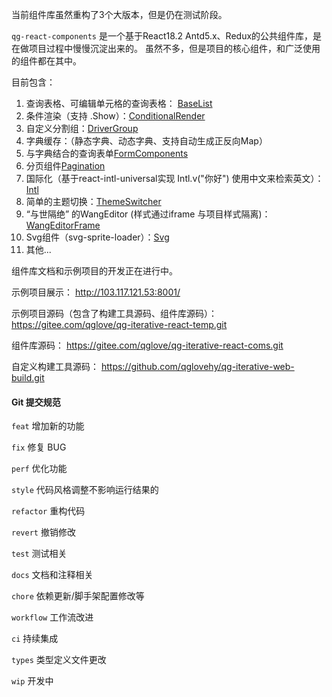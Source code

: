 当前组件库虽然重构了3个大版本，但是仍在测试阶段。

`qg-react-components` 是一个基于React18.2 Antd5.x、Redux的公共组件库，是在做项目过程中慢慢沉淀出来的。
虽然不多，但是项目的核心组件，和广泛使用的组件都在其中。

目前包含：
1. 查询表格、可编辑单元格的查询表格： [BaseList](src%2Fcomponents%2FBaseList) 
2. 条件渲染（支持 .Show）：[ConditionalRender](src%2Fcomponents%2FConditionalRender)
3. 自定义分割组：[DriverGroup](src%2Fcomponents%2FDriverGroup)
4. 字典缓存：（静态字典、动态字典、支持自动生成正反向Map）
5. 与字典结合的查询表单[FormComponents](src%2Fcomponents%2FFormComponents)
6. 分页组件[Pagination](src%2Fcomponents%2FPagination)
7. 国际化（基于react-intl-universal实现 Intl.v("你好") 使用中文来检索英文）：[Intl](src%2Fcomponents%2FIntl)
8. 简单的主题切换：[ThemeSwitcher](src%2Fcomponents%2FThemeSwitcher)
9. “与世隔绝” 的WangEditor (样式通过iframe 与项目样式隔离)：[WangEditorFrame](src%2Fcomponents%2FWangEditorFrame)
10. Svg组件（svg-sprite-loader）：[Svg](src%2Fcomponents%2FSvg)
11. 其他...

组件库文档和示例项目的开发正在进行中。

示例项目展示：
http://103.117.121.53:8001/

示例项目源码（包含了构建工具源码、组件库源码）：
https://gitee.com/qglove/qg-iterative-react-temp.git

组件库源码：
https://gitee.com/qglove/qg-iterative-react-coms.git

自定义构建工具源码：
https://github.com/qglovehy/qg-iterative-web-build.git

#### Git 提交规范

`feat` 增加新的功能

`fix` 修复 BUG

`perf` 优化功能

`style` 代码风格调整不影响运行结果的

`refactor` 重构代码

`revert` 撤销修改

`test` 测试相关

`docs` 文档和注释相关

`chore` 依赖更新/脚手架配置修改等

`workflow` 工作流改进

`ci` 持续集成

`types` 类型定义文件更改

`wip` 开发中